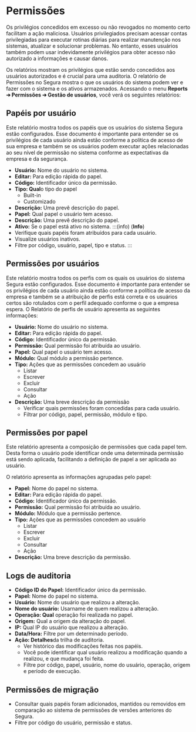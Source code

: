 # Permissões

Os privilégios concedidos em excesso ou não revogados no momento certo facilitam a ação maliciosa. Usuários privilegiados precisam acessar contas privilegiadas para executar rotinas diárias para realizar manutenção nos sistemas, atualizar e solucionar problemas. No entanto, esses usuários também podem usar indevidamente privilégios para obter acesso não autorizado a informações e causar danos.

Os relatórios mostram os privilégios que estão sendo concedidos aos usuários autorizados e é crucial para uma auditoria. O relatório de Permissões no Segura mostra o que os usuários do sistema podem ver e fazer com o sistema e os ativos armazenados. Acessando o menu **Reports ➔ Permissões ➔ Gestão de usuários**, você verá os seguintes relatórios:

## **Papéis por usuário**

Este relatório mostra todos os papéis que os usuários do sistema Segura estão configurados. Esse documento é importante para entender se os privilégios de cada usuário ainda estão conforme a política de acesso de sua empresa e também se os usuários podem executar ações relacionadas ao seu nível de permissão no sistema conforme as expectativas da empresa e da segurança.

* **Usuário:** Nome do usuário no sistema. 
* **Editar:** Para edição rápida do papel.  
* **Código:** Identificador único da permissão.  
* **Tipo: Qual**o tipo do papel  
  * Built-in  
  * Customizado  
* **Descrição:** Uma prevê descrição do papel.  
* **Papel:** Qual papel o usuário tem acesso.  
* **Descrição:** Uma prevê descrição do papel.  
* **Ativo:** Se o papel está ativo no sistema.
:::(info) (**Info**)
* Verifique quais papéis foram atribuídos para cada usuário.  
* Visualize usuários inativos.  
* Filtre por código, usuário, papel, tipo e status.
:::

## **Permissões por usuários**

Este relatório mostra todos os perfis com os quais os usuários do sistema Segura estão configurados. Esse documento é importante para entender se os privilégios de cada usuário ainda estão conforme a política de acesso da empresa e também se a atribuição de perfis está correta e os usuários certos são rotulados com o perfil adequado conforme o que a empresa espera. O Relatório de perfis de usuário apresenta as seguintes informações:

* **Usuário:** Nome do usuário no sistema. 
* **Editar:** Para edição rápida do papel.  
* **Código:** Identificador único da permissão.  
* **Permissão:** Qual permissão foi atribuída ao usuário.  
* **Papel:** Qual papel o usuário tem acesso.  
* **Módulo:** Qual módulo a permissão pertence.  
* **Tipo:** Ações que as permissões concedem ao usuário  
  * Listar  
  * Escrever  
  * Excluir  
  * Consultar  
  * Ação  
* **Descrição:** Uma breve descrição da permissão  
  * Verificar quais permissões foram concedidas para cada usuário.  
  * Filtrar por código, papel, permissão, módulo e tipo.

## **Permissões por papel**

Este relatório apresenta a composição de permissões que cada papel tem. Desta forma o usuário pode identificar onde uma determinada permissão está sendo aplicada, facilitando a definição de papel a ser aplicada ao usuário.

O relatório apresenta as informações agrupadas pelo papel:

* **Papel:** Nome do papel no sistema. 
* **Editar:** Para edição rápida do papel.  
* **Código:** Identificador único da permissão.  
* **Permissão:** Qual permissão foi atribuída ao usuário.  
* **Módulo:** Módulo que a permissão pertence.  
* **Tipo:** Ações que as permissões concedem ao usuário  
  * Listar  
  * Escrever  
  * Excluir  
  * Consultar  
  * Ação  
* **Descrição:** Uma breve descrição da permissão.

## **Logs de auditoria**

* **Código ID do Papel:** Identificador único da permissão.  
* **Papel:** Nome do papel no sistema.  
* **Usuário:** Nome do usuário que realizou a alteração.  
* **Nome do usuário:** Usarname de quem realizou a alteração.
* **Operação: Qual** operação foi realizada no papel. 
* **Origem:** Qual a origem da alteração do papel.  
* **IP:** Qual IP do usuário que realizou a alteração.  
* **Data/Hora:** Filtre por um determinado período.  
* **Ação: Detalhes**da trilha de auditoria.  
  * Ver histórico das modificações feitas nos papéis.  
  * Você pode identificar qual usuário realizou a modificação quando a realizou, e que mudança foi feita.  
  * Filtre por código, papel, usuário, nome do usuário, operação, origem e período de execução.

## **Permissões de migração**

* Consultar quais papéis foram adicionados, mantidos ou removidos em comparação ao sistema de permissões de versões anteriores do Segura.  
* Filtre por código do usuário, permissão e status.

